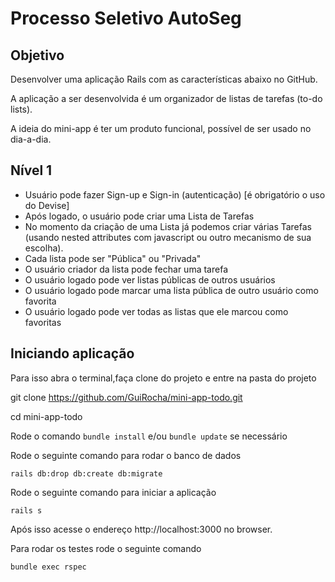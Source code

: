 # Processo Seletivo AutoSeg

## Objetivo

Desenvolver uma aplicação Rails com as características abaixo no GitHub.

A aplicação a ser desenvolvida é um organizador de listas de tarefas (to-do lists).

A ideia do mini-app é ter um produto funcional, possível de ser usado no dia-a-dia.

## Nível 1
 -  Usuário pode fazer Sign-up e Sign-in (autenticação) [é obrigatório o uso do Devise]
 -  Após logado, o usuário pode criar uma Lista de Tarefas
 -  No momento da criação de uma Lista já podemos criar várias Tarefas (usando nested attributes com javascript ou outro mecanismo de sua escolha).
 -  Cada lista pode ser "Pública" ou "Privada"
 -  O usuário criador da lista pode fechar uma tarefa
 -  O usuário logado pode ver listas públicas de outros usuários
 -  O usuário logado pode marcar uma lista pública de outro usuário como favorita
 -  O usuário logado pode ver todas as listas que ele marcou como favoritas
 
 ## Iniciando aplicação
 
 Para isso abra o terminal,faça clone do projeto e entre na pasta do projeto
 
 git clone https://github.com/GuiRocha/mini-app-todo.git
 
 cd mini-app-todo
 
 Rode o comando `bundle install` e/ou `bundle update` se necessário
 
 Rode o seguinte comando para rodar o banco de dados
 
 `rails db:drop db:create db:migrate`
 
 Rode o seguinte comando para iniciar a aplicação
 
 `rails s`
 
  Após isso acesse o endereço http://localhost:3000 no browser.
  
  
  Para rodar os testes rode o seguinte comando
  
  `bundle exec rspec`